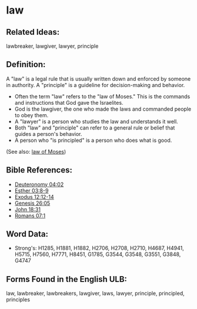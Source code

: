 # law

## Related Ideas:

lawbreaker, lawgiver, lawyer, principle

## Definition:

A "law" is a legal rule that is usually written down and enforced by someone in authority. A "principle" is a guideline for decision-making and behavior.

* Often the term "law" refers to the "law of Moses." This is the commands and instructions that God gave the Israelites.
* God is the lawgiver, the one who made the laws and commanded people to obey them.
* A "lawyer" is a person who studies the law and understands it well.
* Both "law" and "principle" can refer to a general rule or belief that guides a person's behavior.
* A person who "is principled" is a person who does what is good.

(See also: [law of Moses](../kt/lawofmoses.md))

## Bible References:

* [Deuteronomy 04:02](rc://en/tn/help/deu/04/02)
* [Esther 03:8-9](rc://en/tn/help/est/03/08)
* [Exodus 12:12-14](rc://en/tn/help/exo/12/12)
* [Genesis 26:05](rc://en/tn/help/gen/26/05)
* [John 18:31](rc://en/tn/help/jhn/18/31)
* [Romans 07:1](rc://en/tn/help/rom/07/01)

## Word Data:

* Strong's: H1285, H1881, H1882, H2706, H2708, H2710, H4687, H4941, H5715, H7560, H7771, H8451, G1785, G3544, G3548, G3551, G3848, G4747

## Forms Found in the English ULB:

law, lawbreaker, lawbreakers, lawgiver, laws, lawyer, principle, principled, principles
